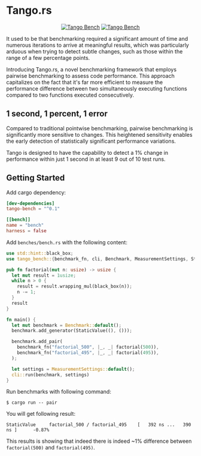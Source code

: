 # Tango.rs

<div align="center">
  <a href="https://crates.io/crates/tango-bench"><img src="https://img.shields.io/crates/v/tango-bench" alt="Tango Bench"/></a>
  <a href="https://docs.rs/tango-bench/latest/tango_bench/"><img src="https://img.shields.io/docsrs/tango-bench" alt="Tango Bench"/></a>
</div>

It used to be that benchmarking required a significant amount of time and numerous iterations to arrive at meaningful results, which was particularly arduous when trying to detect subtle changes, such as those within the range of a few percentage points.

Introducing Tango.rs, a novel benchmarking framework that employs pairwise benchmarking to assess code performance. This approach capitalizes on the fact that it's far more efficient to measure the performance difference between two simultaneously executing functions compared to two functions executed consecutively.

## 1 second, 1 percent, 1 error

Compared to traditional pointwise benchmarking, pairwise benchmarking is significantly more sensitive to changes. This heightened sensitivity enables the early detection of statistically significant performance variations.

Tango is designed to have the capability to detect a 1% change in performance within just 1 second in at least 9 out of 10 test runs.

## Getting Started

Add cargo dependency:

```toml
[dev-dependencies]
tango-bench = "^0.1"

[[bench]]
name = "bench"
harness = false
```

Add `benches/bench.rs` with the following content:

```rust
use std::hint::black_box;
use tango_bench::{benchmark_fn, cli, Benchmark, MeasurementSettings, StaticValue};

pub fn factorial(mut n: usize) -> usize {
  let mut result = 1usize;
  while n > 0 {
    result = result.wrapping_mul(black_box(n));
    n -= 1;
  }
  result
}

fn main() {
  let mut benchmark = Benchmark::default();
  benchmark.add_generator(StaticValue((), ()));

  benchmark.add_pair(
    benchmark_fn("factorial_500", |_, _| factorial(500)),
    benchmark_fn("factorial_495", |_, _| factorial(495)),
  );

  let settings = MeasurementSettings::default();
  cli::run(benchmark, settings)
}
```

Run benchmarks with following command:

```console
$ cargo run -- pair
```

You will get following result:

```console
StaticValue     factorial_500 / factorial_495    [   392 ns ...   390 ns ]      -0.87%
```

This results is showing that indeed there is indeed ~1% difference between `factorial(500)` and `factorial(495)`.